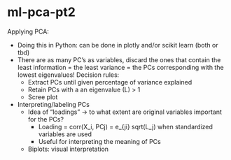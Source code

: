 # ml-pca-pt2

Applying PCA: 
- Doing this in Python: can be done in plotly and/or scikit learn (both or tbd)
- There are as many PC’s as variables, discard the ones that contain the least information = the least variance = the PCs corresponding with the lowest eigenvalues! Decision rules:
    - Extract PCs until given percentage of variance explained
    - Retain PCs with a an eigenvalue (L) > 1
    - Scree plot
- Interpreting/labeling PCs
    - Idea of “loadings” → to what extent are original variables important for the PCs?
        - Loading = corr(X_i, PCj) = e_{ji} sqrt(L_j) when standardized variables are used
        - Useful for interpreting the meaning of PCs
    - Biplots: visual interpretation
